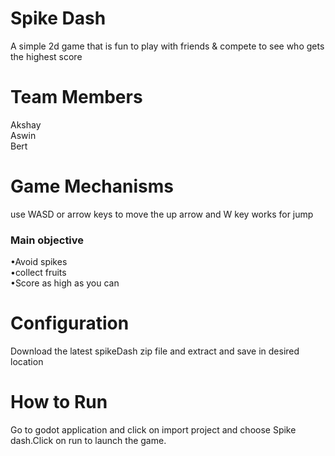 # Spike Dash
 A simple 2d game that is fun to play with friends & compete to see who gets the highest score
# Team Members 
Akshay<br>
Aswin<br>
Bert<br>
# Game Mechanisms
use WASD or arrow keys to move
the up arrow and W key works for jump
### Main objective
•Avoid spikes<br>
•collect fruits<br>
•Score  as high as you can<br>
# Configuration
Download the latest spikeDash zip file and extract  and save in desired location 

# How to Run
Go to godot application and click on import project and choose
Spike dash.Click on run to launch the game.
  
